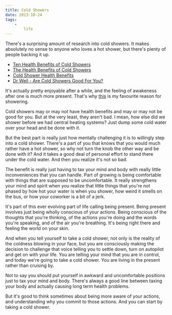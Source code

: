 ```yaml
---
title: Cold Showers
date: 2013-10-24
tags:
    -
        life
---
```


There's a surprising amount of research into cold showers. It makes absolutely no sense to anyone who loves a hot shower, but there's plenty of people backing it up.

* [Ten Health Benefits of Cold Showers](http://wakeup-world.com/2012/04/11/ten-health-benefits-of-cold-showers/)
* [The Health Benefits of Cold Showers](http://impossiblehq.com/cold-shower-health-benefits)
* [Cold Shower Health Benefits](http://impossiblehq.com/cold-shower-health-benefits)
* [Dr Weil - Are Cold Showers Good For You?](http://www.drweil.com/drw/u/QAA401092/Are-Cold-Showers-Good-For-You.html)

It's actually pretty enjoyable after a while, and the feeling of awakeness after one is much more present. That's why [this](http://www.thehackedmind.com/7-reasons-to-take-cold-showers-and-1-that-really-matters/) is my favourite reason for showering.

Cold showers may or may not have health benefits and may or may not be good for you. But at the very least, they aren't bad. I mean, how else did we shower before we had central heating systems? Just dump some cold water over your head and be done with it.

But the best part is really just how mentally challenging it is to willingly step into a cold shower. There's a part of you that knows that you would much rather have a hot shower, so why not turn the knob the other way and be done with it? And it takes a good deal of personal effort to stand there under the cold water. And then you realize it's not so bad.

The benefit is really just having to tax your mind and body with really little inconveniences that you can handle. Part of growing is being comfortable with things that are supposed to be uncomfortable. It really strengthens your mind and spirit when you realize that little things that you're not phased by how hot your water is when you shower, how weird it smells on the bus, or how your coworker is a bit of a jerk.

It's part of this ever evolving part of life calling being present. Being present involves just being wholly conscious of your actions. Being conscious of the thoughts that you're thinking, of the actions you're doing and the words you're speaking, and of the air you're breathing. It's being right there and feeling the world on your skin.

And when you tell yourself to take a cold shower, not only is the reality of the coldness blowing in your face, but you are consciously making the decision to challenge that voice telling you to settle down, turn on autopilot and get on with your life. You are telling your mind that you are in control, and today we're going to take a cold shower. You are living in the present rather than cruising by.

Not to say you should put yourself in awkward and uncomfortable positions just to tax your mind and body. There's always a good line between taxing your body and actually causing long term health problems.

But it's good to think sometimes about being more aware of your actions, and understanding why you commit to those actions. And you can start by taking a cold shower.

